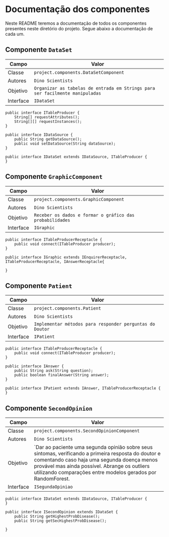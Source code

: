 # Documentação dos componentes
Neste README teremos a documentação de todos os componentes presentes neste diretório do projeto. Segue abaixo a documentação de cada um.


## Componente `DataSet`
Campo | Valor
----- | -----
Classe | `project.components.DataSetComponent`
Autores | `Dino Scientists`
Objetivo | `Organizar as tabelas de entrada em Strings para ser facilmente manipuladas`
Interface | `IDataSet`

```
public interface ITableProducer {
    String[] requestAttributes();
    String[][] requestInstances();
}

public interface IDataSource {
    public String getDataSource();
    public void setDataSource(String dataSource);
}

public interface IDataSet extends IDataSource, ITableProducer {
}
```

## Componente `GraphicComponent`
Campo | Valor
----- | -----
Classe | `project.components.GraphicComponent`
Autores | `Dino Scientists`
Objetivo | `Receber os dados e formar o gráfico das probabilidades`
Interface | `IGraphic`

```
public interface ITableProducerReceptacle {
    public void connect(ITableProducer producer);
}

public interface IGraphic extends IEnquirerReceptacle, ITableProducerReceptacle, IAnswerReceptacle{

}

```

## Componente `Patient`
Campo | Valor
----- | -----
Classe | `project.components.Patient`
Autores | `Dino Scientists`
Objetivo | `Implementar métodos para responder perguntas do Doutor`
Interface | `IPatient`

```
public interface ITableProducerReceptacle {
    public void connect(ITableProducer producer);
}

public interface IAnswer {
    public String ask(String question);
    public boolean finalAnswer(String answer);
}

public interface IPatient extends IAnswer, ITableProducerReceptacle {
}
```


## Componente `SecondOpinion`
Campo | Valor
----- | -----
Classe | `project.components.SecondOpinionComponent`
Autores | `Dino Scientists`
Objetivo | `Dar ao paciente uma segunda opinião sobre seus sintomas, verificando a primeira resposta do doutor e comentando caso haja uma segunda doença menos provável mas ainda possível. Abrange os outliers utilizando comparações entre modelos gerados por RandomForest.
Interface | `ISegundaOpiniao`

```
public interface IDataSet extends IDataSource, ITableProducer {
}

public interface ISecondOpinion extends IDataSet {
    public String getHighestProbDisease();
    public String getSecHighestProbDisease();
    
}
```
